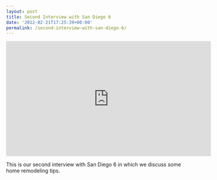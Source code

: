 ```yaml
---
layout: post
title: Second Interview with San Diego 6
date: '2012-02-21T17:25:39+00:00'
permalink: /second-interview-with-san-diego-6/
---
```

<iframe width="560" height="315" src="http://www.youtube.com/embed/IzBjI85j_zg?rel=0" frameborder="0" allowfullscreen></iframe>

<p>This is our second interview with San Diego 6 in which we discuss some home remodeling tips. </p>
